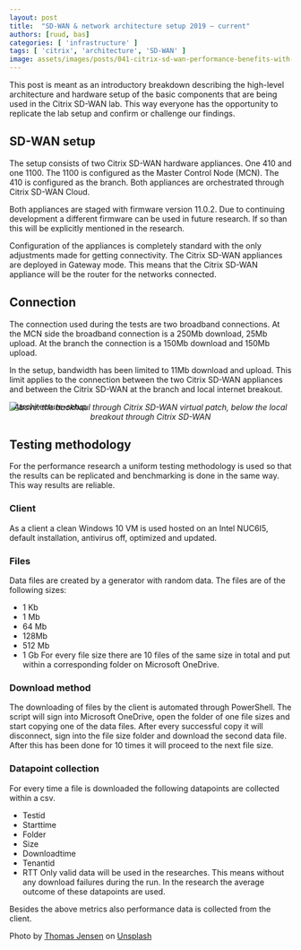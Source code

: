 ```yaml
---
layout: post
title:  "SD-WAN & network architecture setup 2019 – current"
authors: [ruud, bas]
categories: [ 'infrastructure' ]
tags: [ 'citrix', 'architecture', 'SD-WAN' ]
image: assets/images/posts/041-citrix-sd-wan-performance-benefits-with-office-365-optimization/041-sd-wan-network-architecture-setup-2019-feature-image.png
---
```

This post is meant as an introductory breakdown describing the high-level architecture and hardware setup of the basic components that are being used in the Citrix SD-WAN lab.
This way everyone has the opportunity to replicate the lab setup and confirm or challenge our findings.

## SD-WAN setup
The setup consists of two Citrix SD-WAN hardware appliances. One 410 and one 1100. The 1100 is configured as the Master Control Node (MCN). The 410 is configured as the branch. Both appliances are orchestrated through Citrix SD-WAN Cloud.

Both appliances are staged with firmware version 11.0.2. Due to continuing development a different firmware can be used in future research. If so than this will be explicitly mentioned in the research.

Configuration of the appliances is completely standard with the only adjustments made for getting connectivity. The Citrix SD-WAN appliances are deployed in Gateway mode. This means that the Citrix SD-WAN appliance will be the router for the networks connected.

## Connection
The connection used during the tests are two broadband connections. At the MCN side the broadband connection is a 250Mb download, 25Mb upload. At the branch the connection is a 150Mb download and 150Mb upload.

In the setup, bandwidth has been limited to 11Mb download and upload. This limit applies to the connection between the two Citrix SD-WAN appliances and between the Citrix SD-WAN at the branch and local internet breakout.

![architecture-setup]({{site.baseurl}}/assets/images/posts/041-citrix-sd-wan-performance-benefits-with-office-365-optimization/041-sd-wan-network-architecture-setup.png)
<p align="center" style="margin-top: -30px;" >
  <i>Above: the backhaul through Citrix SD-WAN virtual patch, below the local breakout through Citrix SD-WAN</i>
</p>

## Testing methodology
For the performance research a uniform testing methodology is used so that the results can be replicated and benchmarking is done in the same way. This way results are reliable.

### Client
As a client a clean Windows 10 VM is used hosted on an Intel NUC6I5, default installation, antivirus off, optimized and updated.

### Files
Data files are created by a generator with random data. The files are of the following sizes:
  * 1 Kb
  * 1 Mb
  * 64 Mb
  * 128Mb
  * 512 Mb
  * 1 Gb
For every file size there are 10 files of the same size in total and put within a corresponding folder on Microsoft OneDrive.
### Download method

The downloading of files by the client is automated through PowerShell. The script will sign into Microsoft OneDrive, open the folder of one file sizes and start copying one of the data files. After every successful copy it will disconnect, sign into the file size folder and download the second data file. After this has been done for 10 times it will proceed to the next file size.

### Datapoint collection

For every time a file is downloaded the following datapoints are collected within a csv.
  * Testid
  * Starttime
  * Folder
  * Size
  * Downloadtime
  * Tenantid
  * RTT
Only valid data will be used in the researches. This means without any download failures during the run. In the research the average outcome of these datapoints are used.

Besides the above metrics also performance data is collected from the client.

Photo by [Thomas Jensen](https://unsplash.com/@thomasjsn?utm_source=unsplash&utm_medium=referral&utm_content=creditCopyText) on [Unsplash](https://unsplash.com/?utm_source=unsplash&utm_medium=referral&utm_content=creditCopyText)